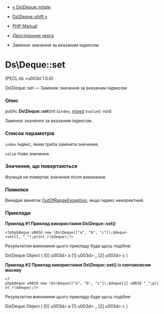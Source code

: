 - [« Ds\Deque::rotate](ds-deque.rotate.md)
- [Ds\Deque::shift »](ds-deque.shift.md)

- [PHP Manual](index.md)
- [Двостороння черга](class.ds-deque.md)
- Замінює значення за вказаним індексом

# Ds\Deque::set

(PECL ds \>u003d 1.0.0)

Ds\Deque::set — Замінює значення за вказаним індексом

### Опис

public **Ds\Deque::set**(int `$index`,
[mixed](language.types.declarations.md#language.types.declarations.mixed)
`$value`): void

Замінює значення за вказаним індексом.

### Список параметрів

`index`
Індекс, яким треба замінити значення.

`value`
Нове значення.

### Значення, що повертаються

Функція не повертає значення після виконання.

### Помилки

Викидає виняток
[OutOfRangeException](class.outofrangeexception.md), якщо індекс
некоректний.

### Приклади

**Приклад #1 Приклад використання **Ds\Deque::set()****

` <?php$deque u003d new \Ds\Deque(["a", "b", "c"]);$deque->set(1, "_");print_r($deque);?> `

Результатом виконання цього прикладу буде щось подібне:

Ds\Deque Object
(
[0] u003d> a
[1] u003d> _
[2] u003d> c
)

**Приклад #2 Приклад використання **Ds\Deque::set()** із синтаксисом
масиву**

` <?php$deque u003d new \Ds\Deque(["a", "b", "c"]);$deque[1] u003d "_";print_r($deque);?> `

Результатом виконання цього прикладу буде щось подібне:

Ds\Deque Object
(
[0] u003d> a
[1] u003d> _
[2] u003d> c
)
